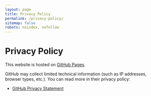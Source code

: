 ```yaml
---
layout: page
title: Privacy Policy
permalink: /privacy-policy/
sitemap: false
robots: noindex, nofollow
---
```


# Privacy Policy

This website is hosted on [GitHub Pages](https://pages.github.com/).

[//]: # (We don’t collect personal data. We use [Simple Analytics]&#40;https://simpleanalytics.com&#41; to gather anonymous usage data &#40;like page views, device types, etc.&#41; without using cookies or tracking personal information.)

GitHub may collect limited technical information (such as IP addresses, browser types, etc.). You can read more in their privacy policy:

- [GitHub Privacy Statement](https://docs.github.com/en/site-policy/privacy-policies/github-privacy-statement)

[//]: # (- [Simple Analytics Privacy Policy]&#40;https://simpleanalytics.com/privacy-policy&#41;)

[//]: # (- [Simple Analytics Documentation on Privacy]&#40;https://docs.simpleanalytics.com/privacy&#41;)
